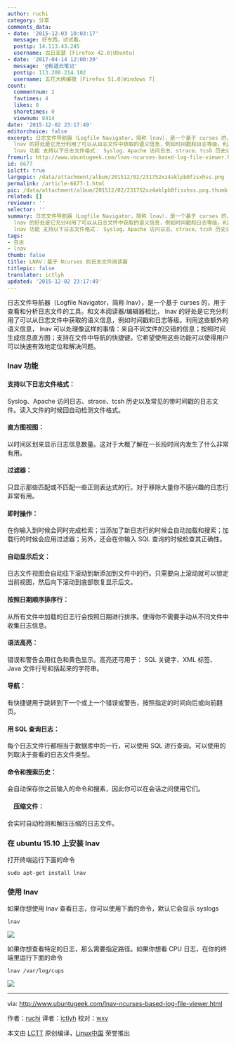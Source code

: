 ```yaml
---
author: ruchi
category: 分享
comments_data:
- date: '2015-12-03 10:03:17'
  message: 好东西，试试看。
  postip: 14.113.43.245
  username: 古日亚瑟 [Firefox 42.0|Ubuntu]
- date: '2017-04-14 12:00:39'
  message: '@有道云笔记'
  postip: 113.200.214.102
  username: 五花大绑编狼 [Firefox 51.0|Windows 7]
count:
  commentnum: 2
  favtimes: 4
  likes: 0
  sharetimes: 0
  viewnum: 8414
date: '2015-12-02 23:17:49'
editorchoice: false
excerpt: 日志文件导航器（Logfile Navigator，简称 lnav），是一个基于 curses 的，用于查看和分析日志文件的工具。和文本阅读器/编辑器相比，
  lnav 的好处是它充分利用了可以从日志文件中获取的语义信息，例如时间戳和日志等级。利用这些额外的语义信息， lnav 可以处理像这样的事情：来自不同文件的交错的信息；按照时间生成信息直方图；支持在文件中导航的快捷键。它希望使用这些功能可以使得用户可以快速有效地定位和解决问题。
  lnav 功能 支持以下日志文件格式： Syslog、Apache 访问日志、strace、tcsh 历史以及常见的带时间戳的日志文件。
fromurl: http://www.ubuntugeek.com/lnav-ncurses-based-log-file-viewer.html
id: 6677
islctt: true
largepic: /data/attachment/album/201512/02/231752xz4aklpb0fisxhss.png
permalink: /article-6677-1.html
pic: /data/attachment/album/201512/02/231752xz4aklpb0fisxhss.png.thumb.jpg
related: []
reviewer: ''
selector: ''
summary: 日志文件导航器（Logfile Navigator，简称 lnav），是一个基于 curses 的，用于查看和分析日志文件的工具。和文本阅读器/编辑器相比，
  lnav 的好处是它充分利用了可以从日志文件中获取的语义信息，例如时间戳和日志等级。利用这些额外的语义信息， lnav 可以处理像这样的事情：来自不同文件的交错的信息；按照时间生成信息直方图；支持在文件中导航的快捷键。它希望使用这些功能可以使得用户可以快速有效地定位和解决问题。
  lnav 功能 支持以下日志文件格式： Syslog、Apache 访问日志、strace、tcsh 历史以及常见的带时间戳的日志文件。
tags:
- 日志
- lnav
thumb: false
title: LNAV：基于 Ncurses 的日志文件阅读器
titlepic: false
translator: ictlyh
updated: '2015-12-02 23:17:49'
---
```


日志文件导航器（Logfile Navigator，简称 lnav），是一个基于 curses 的，用于查看和分析日志文件的工具。和文本阅读器/编辑器相比， lnav 的好处是它充分利用了可以从日志文件中获取的语义信息，例如时间戳和日志等级。利用这些额外的语义信息， lnav 可以处理像这样的事情：来自不同文件的交错的信息；按照时间生成信息直方图；支持在文件中导航的快捷键。它希望使用这些功能可以使得用户可以快速有效地定位和解决问题。


### lnav 功能


#### 支持以下日志文件格式：


Syslog、Apache 访问日志、strace、tcsh 历史以及常见的带时间戳的日志文件。读入文件的时候回自动检测文件格式。


#### 直方图视图：


以时间区划来显示日志信息数量。这对于大概了解在一长段时间内发生了什么非常有用。


#### 过滤器：


只显示那些匹配或不匹配一些正则表达式的行。对于移除大量你不感兴趣的日志行非常有用。


#### 即时操作：


在你输入到时候会同时完成检索；当添加了新日志行的时候会自动加载和搜索；加载行的时候会应用过滤器；另外，还会在你输入 SQL 查询的时候检查其正确性。


#### 自动显示后文：


日志文件视图会自动往下滚动到新添加到文件中的行。只需要向上滚动就可以锁定当前视图，然后向下滚动到底部恢复显示后文。


#### 按照日期顺序排序行：


从所有文件中加载的日志行会按照日期进行排序。使得你不需要手动从不同文件中收集日志信息。


#### 语法高亮：


错误和警告会用红色和黄色显示。高亮还可用于： SQL 关键字、XML 标签、Java 文件行号和括起来的字符串。


#### 导航：


有快捷键用于跳转到下一个或上一个错误或警告，按照指定的时间向后或向前翻页。


#### 用 SQL 查询日志：


每个日志文件行都相当于数据库中的一行，可以使用 SQL 进行查询。可以使用的列取决于查看的日志文件类型。


#### 命令和搜索历史：


会自动保存你之前输入的命令和搜素，因此你可以在会话之间使用它们。


#### 　压缩文件：


会实时自动检测和解压压缩的日志文件。


### 在 ubuntu 15.10 上安装 lnav


打开终端运行下面的命令



```
sudo apt-get install lnav

```

### 使用 lnav


如果你想使用 lnav 查看日志，你可以使用下面的命令，默认它会显示 syslogs



```
lnav

```

![](/data/attachment/album/201512/02/231752xz4aklpb0fisxhss.png)


如果你想查看特定的日志，那么需要指定路径。如果你想看 CPU 日志，在你的终端里运行下面的命令



```
lnav /var/log/cups

```

![](/data/attachment/album/201512/02/231753f33vmrlrwln5e3vg.png)




---


via: <http://www.ubuntugeek.com/lnav-ncurses-based-log-file-viewer.html>


作者：[ruchi](http://www.ubuntugeek.com/author/ubuntufix) 译者：[ictlyh](http://mutouxiaogui.cn/blog/) 校对：[wxy](https://github.com/wxy)


本文由 [LCTT](https://github.com/LCTT/TranslateProject) 原创编译，[Linux中国](https://linux.cn/) 荣誉推出